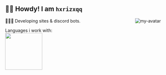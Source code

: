 ## 👋🏻 Howdy! I am <code>hxrizxqq</code>
<img src="https://avatars.githubusercontent.com/u/125192601?v=4" alt="my-avatar" align="right">

👨🏻‍💻 Developing sites & discord bots.

 
Languages i work with:<br>
  <img src="https://skills.thijs.gg/icons?i=js,html,css"  width="120px">

